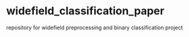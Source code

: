 # widefield_classification_paper
repository for widefield preprocessing and binary classification project
